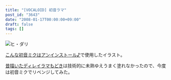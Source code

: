 ```yaml
---
title: "[VOCALOID] 初音ラマ"
post_id: "3643"
date: "2008-01-17T00:00:00+09:00"
draft: false
tags: []
---
```



![ヒ・ダリ](https://danmaq.com/image/illustrations/miku/lama_s.jpg)

[こんな初音ミクはアンインストール♪](http://www.nicovideo.jp/watch/sm2197976)で使用したイラスト。

[昔描いたディレイラマもどき](http://lama.danmaq.com/lamarisa/)は技術的に未熟ゆえうまく塗れなかったので、今度は初音ミクでリベンジしてみた。
